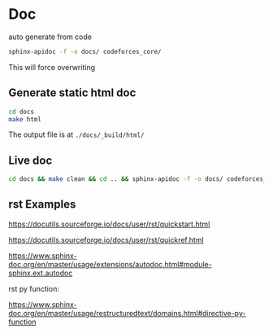# Doc

auto generate from code

```bash
sphinx-apidoc -f -o docs/ codeforces_core/
```

This will force overwriting

## Generate static html doc

```bash
cd docs
make html
```

The output file is at `./docs/_build/html/`

## Live doc

```bash
cd docs && make clean && cd .. && sphinx-apidoc -f -o docs/ codeforces_core/ && cd docs && make html && cd ..
```

## rst Examples

https://docutils.sourceforge.io/docs/user/rst/quickstart.html

https://docutils.sourceforge.io/docs/user/rst/quickref.html

https://www.sphinx-doc.org/en/master/usage/extensions/autodoc.html#module-sphinx.ext.autodoc

rst py function:

https://www.sphinx-doc.org/en/master/usage/restructuredtext/domains.html#directive-py-function
